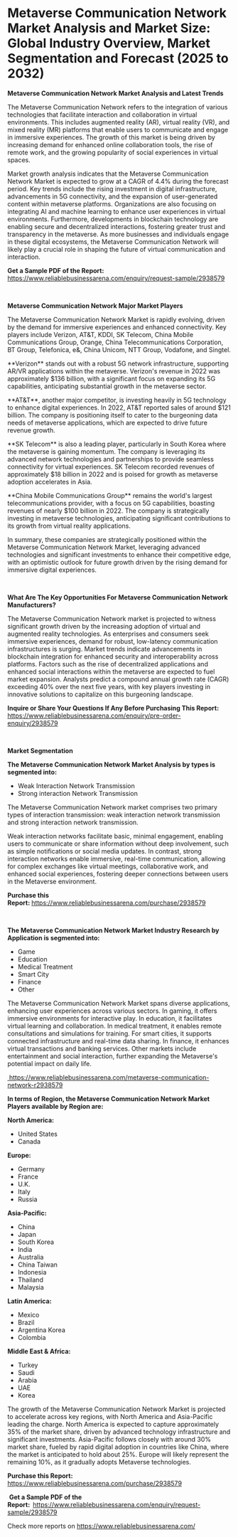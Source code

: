 <p><h1>Metaverse Communication Network Market Analysis and Market Size: Global Industry Overview, Market Segmentation and Forecast (2025 to 2032)</h1></p><p><strong>Metaverse Communication Network Market Analysis and Latest Trends</strong></p>
<p><p>The Metaverse Communication Network refers to the integration of various technologies that facilitate interaction and collaboration in virtual environments. This includes augmented reality (AR), virtual reality (VR), and mixed reality (MR) platforms that enable users to communicate and engage in immersive experiences. The growth of this market is being driven by increasing demand for enhanced online collaboration tools, the rise of remote work, and the growing popularity of social experiences in virtual spaces.</p><p>Market growth analysis indicates that the Metaverse Communication Network Market is expected to grow at a CAGR of 4.4% during the forecast period. Key trends include the rising investment in digital infrastructure, advancements in 5G connectivity, and the expansion of user-generated content within metaverse platforms. Organizations are also focusing on integrating AI and machine learning to enhance user experiences in virtual environments. Furthermore, developments in blockchain technology are enabling secure and decentralized interactions, fostering greater trust and transparency in the metaverse. As more businesses and individuals engage in these digital ecosystems, the Metaverse Communication Network will likely play a crucial role in shaping the future of virtual communication and interaction.</p></p>
<p><strong>Get a Sample PDF of the Report:&nbsp;</strong> <a href="https://www.reliablebusinessarena.com/enquiry/request-sample/2938579?utm_campaign=2947&utm_medium=2&utm_source=Github&utm_content=ia&utm_term=15032025&utm_id=metaverse-communication-network">https://www.reliablebusinessarena.com/enquiry/request-sample/2938579</a></p>
<p>&nbsp;</p>
<p><strong>Metaverse Communication Network Major Market Players</strong></p>
<p><p>The Metaverse Communication Network Market is rapidly evolving, driven by the demand for immersive experiences and enhanced connectivity. Key players include Verizon, AT&T, KDDI, SK Telecom, China Mobile Communications Group, Orange, China Telecommunications Corporation, BT Group, Telefonica, e&, China Unicom, NTT Group, Vodafone, and Singtel.</p><p>**Verizon** stands out with a robust 5G network infrastructure, supporting AR/VR applications within the metaverse. Verizon's revenue in 2022 was approximately $136 billion, with a significant focus on expanding its 5G capabilities, anticipating substantial growth in the metaverse sector.</p><p>**AT&T**, another major competitor, is investing heavily in 5G technology to enhance digital experiences. In 2022, AT&T reported sales of around $121 billion. The company is positioning itself to cater to the burgeoning data needs of metaverse applications, which are expected to drive future revenue growth.</p><p>**SK Telecom** is also a leading player, particularly in South Korea where the metaverse is gaining momentum. The company is leveraging its advanced network technologies and partnerships to provide seamless connectivity for virtual experiences. SK Telecom recorded revenues of approximately $18 billion in 2022 and is poised for growth as metaverse adoption accelerates in Asia.</p><p>**China Mobile Communications Group** remains the world's largest telecommunications provider, with a focus on 5G capabilities, boasting revenues of nearly $100 billion in 2022. The company is strategically investing in metaverse technologies, anticipating significant contributions to its growth from virtual reality applications.</p><p>In summary, these companies are strategically positioned within the Metaverse Communication Network Market, leveraging advanced technologies and significant investments to enhance their competitive edge, with an optimistic outlook for future growth driven by the rising demand for immersive digital experiences.</p></p>
<p>&nbsp;</p>
<p><strong>What Are The Key Opportunities For Metaverse Communication Network Manufacturers?</strong></p>
<p><p>The Metaverse Communication Network market is projected to witness significant growth driven by the increasing adoption of virtual and augmented reality technologies. As enterprises and consumers seek immersive experiences, demand for robust, low-latency communication infrastructures is surging. Market trends indicate advancements in blockchain integration for enhanced security and interoperability across platforms. Factors such as the rise of decentralized applications and enhanced social interactions within the metaverse are expected to fuel market expansion. Analysts predict a compound annual growth rate (CAGR) exceeding 40% over the next five years, with key players investing in innovative solutions to capitalize on this burgeoning landscape.</p></p>
<p><strong>Inquire or Share Your Questions If Any Before Purchasing This Report:</strong> <a href="https://www.reliablebusinessarena.com/enquiry/pre-order-enquiry/2938579?utm_campaign=2947&utm_medium=2&utm_source=Github&utm_content=ia&utm_term=15032025&utm_id=metaverse-communication-network">https://www.reliablebusinessarena.com/enquiry/pre-order-enquiry/2938579</a></p>
<p>&nbsp;</p>
<p><strong>Market Segmentation</strong></p>
<p><strong>The Metaverse Communication Network Market Analysis by types is segmented into:</strong></p>
<p><ul><li>Weak Interaction Network Transmission</li><li>Strong interaction Network Transmission</li></ul></p>
<p><p>The Metaverse Communication Network market comprises two primary types of interaction transmission: weak interaction network transmission and strong interaction network transmission. </p><p>Weak interaction networks facilitate basic, minimal engagement, enabling users to communicate or share information without deep involvement, such as simple notifications or social media updates. In contrast, strong interaction networks enable immersive, real-time communication, allowing for complex exchanges like virtual meetings, collaborative work, and enhanced social experiences, fostering deeper connections between users in the Metaverse environment.</p></p>
<p><strong>Purchase this Report:&nbsp;</strong><a href="https://www.reliablebusinessarena.com/purchase/2938579?utm_campaign=2947&utm_medium=2&utm_source=Github&utm_content=ia&utm_term=15032025&utm_id=metaverse-communication-network">https://www.reliablebusinessarena.com/purchase/2938579</a></p>
<p>&nbsp;</p>
<p><strong>The Metaverse Communication Network Market Industry Research by Application is segmented into:</strong></p>
<p><ul><li>Game</li><li>Education</li><li>Medical Treatment</li><li>Smart City</li><li>Finance</li><li>Other</li></ul></p>
<p><p>The Metaverse Communication Network Market spans diverse applications, enhancing user experiences across various sectors. In gaming, it offers immersive environments for interactive play. In education, it facilitates virtual learning and collaboration. In medical treatment, it enables remote consultations and simulations for training. For smart cities, it supports connected infrastructure and real-time data sharing. In finance, it enhances virtual transactions and banking services. Other markets include entertainment and social interaction, further expanding the Metaverse's potential impact on daily life.</p></p>
<p><a href="https://www.reliablebusinessarena.com/metaverse-communication-network-r2938579?utm_campaign=2947&utm_medium=2&utm_source=Github&utm_content=ia&utm_term=15032025&utm_id=metaverse-communication-network">&nbsp;https://www.reliablebusinessarena.com/metaverse-communication-network-r2938579</a></p>
<p><strong>In terms of Region, the Metaverse Communication Network Market Players available by Region are:</strong></p>
<p>
    <p> <strong> North America: </strong>
        <ul>
            <li>United States</li>
            <li>Canada</li>
        </ul>
        </p> 
    <p> <strong> Europe: </strong>
        <ul>
            <li>Germany</li>
            <li>France</li>
            <li>U.K.</li>
            <li>Italy</li>
            <li>Russia</li>
        </ul>
        </p> 
    <p> <strong> Asia-Pacific: </strong>
        <ul>
            <li>China</li>
            <li>Japan</li>
            <li>South Korea</li>
            <li>India</li>
            <li>Australia</li>
            <li>China Taiwan</li>
            <li>Indonesia</li>
            <li>Thailand</li>
            <li>Malaysia</li>
        </ul>
        </p> 
    <p> <strong> Latin America: </strong>
        <ul>
            <li>Mexico</li>
            <li>Brazil</li>
            <li>Argentina Korea</li>
            <li>Colombia</li>
        </ul>
        </p> 
    <p> <strong> Middle East & Africa: </strong>
        <ul>
            <li>Turkey</li>
            <li>Saudi</li>
            <li>Arabia</li>
            <li>UAE</li>
            <li>Korea</li>
        </ul>
    </p>
    </p>
<p><p>The growth of the Metaverse Communication Network Market is projected to accelerate across key regions, with North America and Asia-Pacific leading the charge. North America is expected to capture approximately 35% of the market share, driven by advanced technology infrastructure and significant investments. Asia-Pacific follows closely with around 30% market share, fueled by rapid digital adoption in countries like China, where the market is anticipated to hold about 25%. Europe will likely represent the remaining 10%, as it gradually adopts Metaverse technologies.</p></p>
<p><strong>Purchase this Report: </strong><a href="https://www.reliablebusinessarena.com/purchase/2938579?utm_campaign=2947&utm_medium=2&utm_source=Github&utm_content=ia&utm_term=15032025&utm_id=metaverse-communication-network">https://www.reliablebusinessarena.com/purchase/2938579</a></p>
<p>&nbsp;<strong>Get a Sample PDF of the Report:&nbsp;&nbsp;</strong><a href="https://www.reliablebusinessarena.com/enquiry/request-sample/2938579?utm_campaign=2947&utm_medium=2&utm_source=Github&utm_content=ia&utm_term=15032025&utm_id=metaverse-communication-network">https://www.reliablebusinessarena.com/enquiry/request-sample/2938579</a></p>
<p><strong></strong></p>
<p>Check more reports on <a href="https://www.reliablebusinessarena.com/?utm_campaign=2947&utm_medium=2&utm_source=Github&utm_content=ia&utm_term=15032025&utm_id=metaverse-communication-network">https://www.reliablebusinessarena.com/</a></p>